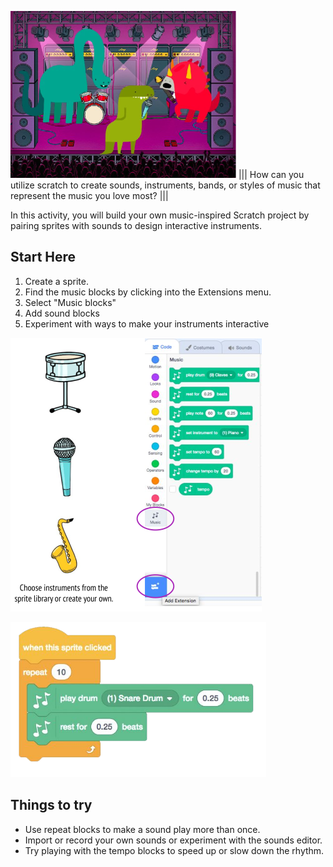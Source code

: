 ![](.guides/img/build-a-band.png)
|||
How can you utilize scratch to create sounds, instruments, bands, or styles of music that represent the music you love most?
|||

In this activity, you will build your own music-inspired Scratch project by pairing sprites with sounds to design interactive instruments.

## Start Here
1. Create a sprite.
2. Find the music blocks by clicking into the Extensions menu.
3. Select "Music blocks"
4. Add sound blocks
5. Experiment with ways to make your instruments interactive

![](.guides/img/build-a-band-blocks.png)

![](.guides/img/build-a-band-example.png)

## Things to try
- Use repeat blocks to make a sound play more than once.
- Import or record your own sounds or experiment with the sounds editor.
- Try playing with the tempo blocks to speed up or slow down the rhythm.
